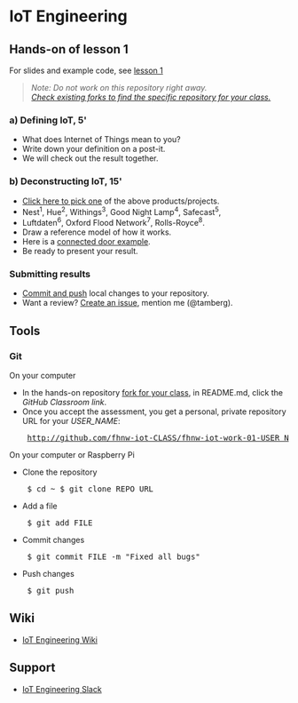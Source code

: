 # IoT Engineering
## Hands-on of lesson 1
For slides and example code, see [lesson 1](../../../fhnw-iot/blob/master/01/README.md)

> *Note: Do not work on this repository right away.*<br/>
> *[Check existing forks to find the specific repository for your class.](../../network/members)*

### a) Defining IoT, 5'
* What does Internet of Things mean to you?
* Write down your definition on a post-it.
* We will check out the result together.

### b) Deconstructing IoT, 15'
* [Click here to pick one](https://duckduckgo.com/?q=random+number+between+1+and+8) of the above products/projects.
* Nest<sup>1</sup>, Hue<sup>2</sup>, Withings<sup>3</sup>, Good Night Lamp<sup>4</sup>, Safecast<sup>5</sup>,
* Luftdaten<sup>6</sup>, Oxford Flood Network<sup>7</sup>, Rolls-Royce<sup>8</sup>.
* Draw a reference model of how it works.
* Here is a [connected door example](https://pbs.twimg.com/media/DaQ91NUXkAA_VFY.png:large).
* Be ready to present your result.

### Submitting results
* [Commit and push](#git) local changes to your repository.
* Want a review? [Create an issue](../../issues/new), mention me (@tamberg).

## Tools
### Git
On your computer
* In the hands-on repository [fork for your class](../../network/members), in README.md, click the _GitHub Classroom link_.
* Once you accept the assessment, you get a personal, private repository URL for your _USER_NAME_:<pre>
http://github.com/fhnw-iot-CLASS/fhnw-iot-work-01-USER_NAME</pre>

On your computer or Raspberry Pi
* Clone the repository<pre>
    $ cd ~
    $ git clone REPO_URL</pre>
* Add a file<pre>
    $ git add FILE</pre>
* Commit changes<pre>
    $ git commit FILE -m "Fixed all bugs"</pre>
* Push changes<pre>
    $ git push</pre>

## Wiki
- [IoT Engineering Wiki](https://github.com/tamberg/fhnw-iot/wiki)

## Support
- [IoT Engineering Slack](https://fhnw-iot.slack.com/)
